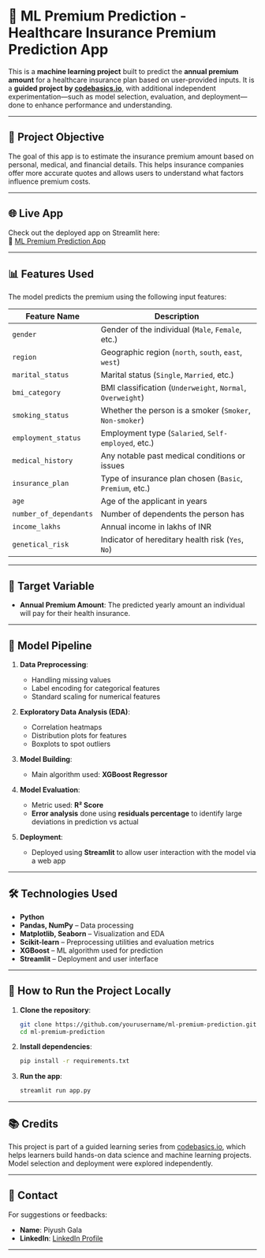 # 🏥 ML Premium Prediction - Healthcare Insurance Premium Prediction App

This is a **machine learning project** built to predict the **annual premium amount** for a healthcare insurance plan based on user-provided inputs. It is a **guided project by [codebasics.io](https://codebasics.io)**, with additional independent experimentation—such as model selection, evaluation, and deployment—done to enhance performance and understanding.

---

## 📌 Project Objective

The goal of this app is to estimate the insurance premium amount based on personal, medical, and financial details. This helps insurance companies offer more accurate quotes and allows users to understand what factors influence premium costs.

---

## 🌐 Live App

Check out the deployed app on Streamlit here:  
🔗 [ML Premium Prediction App](https://piyush-gala-healthcare-premium-prediction.streamlit.app/)

---

## 📊 Features Used

The model predicts the premium using the following input features:

| Feature Name            | Description                                                  |
|------------------------|--------------------------------------------------------------|
| `gender`               | Gender of the individual (`Male`, `Female`, etc.)            |
| `region`               | Geographic region (`north`, `south`, `east`, `west`)         |
| `marital_status`       | Marital status (`Single`, `Married`, etc.)                   |
| `bmi_category`         | BMI classification (`Underweight`, `Normal`, `Overweight`)   |
| `smoking_status`       | Whether the person is a smoker (`Smoker`, `Non-smoker`)      |
| `employment_status`    | Employment type (`Salaried`, `Self-employed`, etc.)          |
| `medical_history`      | Any notable past medical conditions or issues                |
| `insurance_plan`       | Type of insurance plan chosen (`Basic`, `Premium`, etc.)     |
| `age`                  | Age of the applicant in years                                |
| `number_of_dependants` | Number of dependents the person has                          |
| `income_lakhs`         | Annual income in lakhs of INR                                |
| `genetical_risk`       | Indicator of hereditary health risk (`Yes`, `No`)            |

---

## 🎯 Target Variable

- **Annual Premium Amount**: The predicted yearly amount an individual will pay for their health insurance.

---

## 🧠 Model Pipeline

1. **Data Preprocessing**:
   - Handling missing values
   - Label encoding for categorical features
   - Standard scaling for numerical features

2. **Exploratory Data Analysis (EDA)**:
   - Correlation heatmaps
   - Distribution plots for features
   - Boxplots to spot outliers

3. **Model Building**:
   - Main algorithm used: **XGBoost Regressor**

4. **Model Evaluation**:
   - Metric used: **R² Score**
   - **Error analysis** done using **residuals percentage** to identify large deviations in prediction vs actual

5. **Deployment**:
   - Deployed using **Streamlit** to allow user interaction with the model via a web app

---

## 🛠️ Technologies Used

- **Python**
- **Pandas, NumPy** – Data processing
- **Matplotlib, Seaborn** – Visualization and EDA
- **Scikit-learn** – Preprocessing utilities and evaluation metrics
- **XGBoost** – ML algorithm used for prediction
- **Streamlit** – Deployment and user interface

---

## 🚀 How to Run the Project Locally

1. **Clone the repository**:
    ```bash
    git clone https://github.com/yourusername/ml-premium-prediction.git
    cd ml-premium-prediction
    ```

2. **Install dependencies**:
    ```bash
    pip install -r requirements.txt
    ```

3. **Run the app**:
    ```bash
    streamlit run app.py
    ```

---

## 📚 Credits

This project is part of a guided learning series from [codebasics.io](https://codebasics.io), which helps learners build hands-on data science and machine learning projects. Model selection and deployment were explored independently.

---

## 📩 Contact

For suggestions or feedbacks:

- **Name**: Piyush Gala  
- **LinkedIn**: [LinkedIn Profile](https://linkedin.com/in/piyush-gala-)

---

